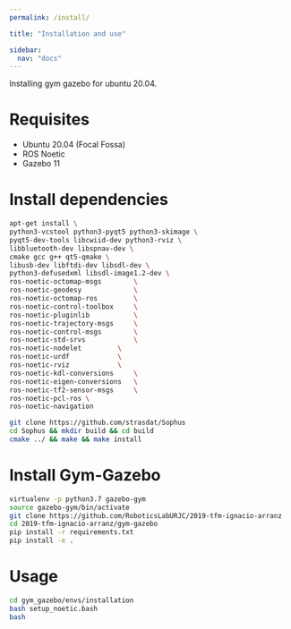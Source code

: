 ```yaml
---
permalink: /install/

title: "Installation and use"

sidebar:
  nav: "docs"
---
```


Installing gym gazebo for ubuntu 20.04.

# Requisites

- Ubuntu 20.04 (Focal Fossa)
- ROS Noetic
- Gazebo 11

# Install dependencies

```bash
apt-get install \
python3-vcstool python3-pyqt5 python3-skimage \
pyqt5-dev-tools libcwiid-dev python3-rviz \
libbluetooth-dev libspnav-dev \
cmake gcc g++ qt5-qmake \
libusb-dev libftdi-dev libsdl-dev \
python3-defusedxml libsdl-image1.2-dev \
ros-noetic-octomap-msgs        \
ros-noetic-geodesy             \
ros-noetic-octomap-ros         \
ros-noetic-control-toolbox     \
ros-noetic-pluginlib	       \
ros-noetic-trajectory-msgs     \
ros-noetic-control-msgs	       \
ros-noetic-std-srvs 	       \
ros-noetic-nodelet	       \
ros-noetic-urdf		       \
ros-noetic-rviz		       \
ros-noetic-kdl-conversions     \
ros-noetic-eigen-conversions   \
ros-noetic-tf2-sensor-msgs     \
ros-noetic-pcl-ros \
ros-noetic-navigation 
```

```bash
git clone https://github.com/strasdat/Sophus
cd Sophus && mkdir build && cd build
cmake ../ && make && make install
```

# Install Gym-Gazebo

```bash
virtualenv -p python3.7 gazebo-gym
source gazebo-gym/bin/activate
git clone https://github.com/RoboticsLabURJC/2019-tfm-ignacio-arranz
cd 2019-tfm-ignacio-arranz/gym-gazebo
pip install -r requirements.txt
pip install -e .
```

# Usage

```bash
cd gym_gazebo/envs/installation
bash setup_noetic.bash
bash 
```